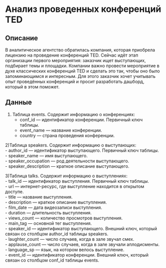 # Анализ проведенных конференций TED

## Описание
В аналитическое агентство обратилась компания, которая приобрела лицензию на проведение конференций TED. Сейчас идёт этап организации первого мероприятия: заказчик ищет выступающих, подбирает темы и площадки. Компании важно провести мероприятие в духе классических конференций TED и сделать это так, чтобы оно было запоминающимся и интересным. Для этого заказчик хочет учитывать опыт проведённых конференций и просит разработать дашборд, который в этом поможет.

## Данные
1) Таблица events. Содержит информацию о конференциях:
    - conf_id — идентификатор конференции. Первичный ключ таблицы.
    - event_name — название конференции.
    - country — страна проведения конференции.
 
2)Таблица speakers. Содержит информацию о выступающих:  
    - author_id — идентификатор выступающего. Первичный ключ таблицы.  
    - speaker_name — имя выступающего.  
    - speaker_occupation — род деятельности выступающего.  
    - speaker_description — краткое описание выступающего.     

3)Таблица talks. Содержит информацию о выступлениях:  
    - talk_id — идентификатор выступления. Первичный ключ таблицы.  
    - url — интернет-ресурс, где выступление находится в открытом доступе.  
    - title — название выступления.  
    - description — краткое описание выступления.  
    - film_date — дата видеозаписи выступления.  
    - duration — длительность выступления.  
    - views_count — количество просмотров выступления.  
    - main_tag — основной тег выступления.  
    - speaker_id — идентификатор выступающего. Внешний ключ, который связан со столбцом author_id таблицы speakers.  
    - laughter_count — число случаев, когда в зале звучал смех.  
    - applause_count — число случаев, когда в зале звучали аплодисменты.  
    - language_sp — язык, на котором велось выступление.  
    - event_id — идентификатор конференции. Внешний ключ, который связан со столбцом conf_id таблицы events.  

